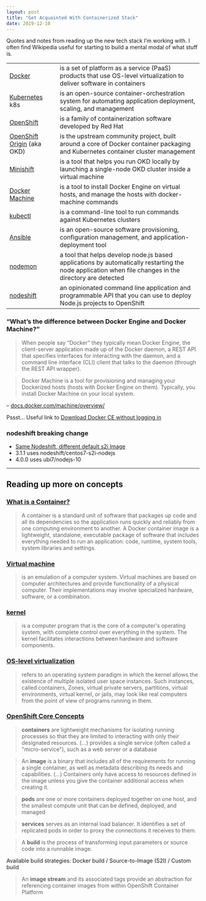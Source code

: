 ```yaml
---
layout: post
title: "Get Acquainted With Containerized Stack"
date: 2019-12-10
---
```


Quotes and notes from reading up the new tech stack I’m working with. I often find Wikipedia useful for starting to build a mental modal of what stuff is.

|                                                                    |                                                                                                                                                       |
| ------------------------------------------------------------------ | ----------------------------------------------------------------------------------------------------------------------------------------------------- |
| [Docker](<https://en.wikipedia.org/wiki/Docker_(software)>)        | is a set of platform as a service (PaaS) products that use OS-level virtualization to deliver software in containers                                  |
| [Kubernetes](https://en.wikipedia.org/wiki/Kubernetes)<br>k8s      | is an open-source container-orchestration system for automating application deployment, scaling, and management                                       |
| [OpenShift](https://en.wikipedia.org/wiki/OpenShift)               | is a family of containerization software developed by Red Hat                                                                                         |
| [OpenShift Origin](https://docs.okd.io/) (aka OKD)                 | is the upstream community project, built around a core of Docker container packaging and Kubernetes container cluster management                      |
| [Minishift](https://www.okd.io/minishift/)                         | is a tool that helps you run OKD locally by launching a single-node OKD cluster inside a virtual machine                                              |
| [Docker Machine](https://docs.docker.com/machine/overview/)        | is a tool to install Docker Engine on virtual hosts, and manage the hosts with docker-machine commands                                                |
| [kubectl](https://kubernetes.io/docs/tasks/tools/install-kubectl/) | is a command-line tool to run commands against Kubernetes clusters                                                                                    |
| [Ansible](<https://en.wikipedia.org/wiki/Ansible_(software)>)      | is an open-source software provisioning, configuration management, and application-deployment tool                                                    |
| [nodemon](https://www.npmjs.com/package/@a1motion/nodemon)         | a tool that helps develop node.js based applications by automatically restarting the node application when file changes in the directory are detected |
| [nodeshift](https://nodeshift.dev/nodeshift/)                      | an opinionated command line application and programmable API that you can use to deploy Node.js projects to OpenShift                                 |

### “What’s the difference between Docker Engine and Docker Machine?”

> When people say “Docker” they typically mean Docker Engine, the client-server application made up of the Docker daemon, a REST API that specifies interfaces for interacting with the daemon, and a command line interface (CLI) client that talks to the daemon (through the REST API wrapper).

> Docker Machine is a tool for provisioning and managing your Dockerized hosts (hosts with Docker Engine on them). Typically, you install Docker Machine on your local system.

– [docs.docker.com/machine/overview/](https://docs.docker.com/machine/overview/)

Pssst… Useful link to [Download Docker CE without logging in](https://github.com/docker/docker.github.io/issues/6910#issuecomment-405216460)

### nodeshift breaking change

- [Same Nodeshift, different default s2i Image](https://github.com/nodeshift/nodeshift/releases/tag/v4.0.0)
- 3.1.1 uses nodeshift/centos7-s2i-nodejs
- 4.0.0 uses ubi7/nodejs-10

---

## Reading up more on concepts

### [What is a Container?](https://www.docker.com/resources/what-container)

> A container is a standard unit of software that packages up code and all its dependencies so the application runs quickly and reliably from one computing environment to another. A&nbsp;Docker container image is a lightweight, standalone, executable package of software that includes everything needed to run an application: code, runtime, system tools, system libraries and settings.

### [Virtual machine](https://en.wikipedia.org/wiki/Virtual_machine)

> is an emulation of a computer system. Virtual machines are based on computer architectures and provide functionality of a physical computer. Their implementations may involve specialized hardware, software, or a combination.

### [kernel](<https://en.wikipedia.org/wiki/Kernel_(operating_system)>)

> is a computer program that is the core of a computer's operating system, with complete control over everything in the system. The kernel facilitates interactions between hardware and software components.

### [OS-level virtualization](https://en.wikipedia.org/wiki/OS-level_virtualization)

> refers to an operating system paradigm in which the kernel allows the existence of multiple isolated user space instances. Such instances, called containers, Zones, virtual private servers, partitions, virtual environments, virtual kernel, or jails, may look like real computers from the point of view of programs running in them.

### [OpenShift Core Concepts](https://docs.openshift.com/container-platform/3.11/architecture/core_concepts/containers_and_images.html)

> **containers** are lightweight mechanisms for isolating running processes so that they are limited to interacting with only their designated resources. (…) provides a single service (often called a "micro-service"), such as a web server or a database

> An **image** is a binary that includes all of the requirements for running a single container, as well as metadata describing its needs and capabilities. (…) Containers only have access to resources defined in the image unless you give the container additional access when creating it.

> **pods** are one or more containers deployed together on one host, and the smallest compute unit that can be defined, deployed, and managed

> **services** serves as an internal load balancer. It identifies a set of replicated pods in order to proxy the connections it receives to them.

> A **build** is the process of transforming input parameters or source code into a runnable image.

Available build strategies: Docker build / Source-to-Image (S2I) / Custom build

> An **image stream** and its associated tags provide an abstraction for referencing container images from within OpenShift Container Platform

